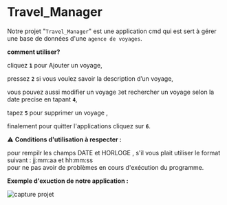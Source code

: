 # Travel_Manager


Notre projet "`Travel_Manager`" est une application cmd qui est sert à gérer une base de données d'une `agence de voyages`.

**comment utiliser?**

cliquez  **`1`** pour  Ajouter un voyage,

pressez  **`2`**  si vous voulez savoir la description d’un voyage,

vous pouvez aussi modifier un voyage `3`et rechercher un voyage selon la date precise en tapant **`4`**,

tapez **`5`** pour supprimer un voyage ,

finalement pour  quitter l'applications cliquez sur **`6`**.

⚠️ **Conditions d'utilisation à respecter :**

pour rempilr les champs DATE et HORLOGE , s'il vous plait utiliser le format suivant :     jj:mm:aa  et   hh:mm:ss  
pour ne pas avoir de problèmes en cours d'exécution du programme.


**Exemple d'exuction de notre application :**



![capture projet](https://user-images.githubusercontent.com/121571508/210152117-452ad0ab-f425-4014-b30d-8717230bb9ff.png)


